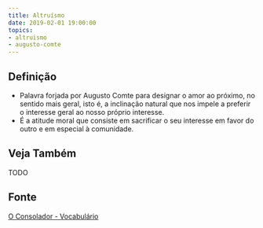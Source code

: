 ```yaml
---
title: Altruísmo
date: 2019-02-01 19:00:00
topics:
- altruismo
- augusto-comte
---
```


## Definição
* Palavra forjada por Augusto Comte para designar o amor ao próximo, no sentido
  mais geral, isto é, a inclinação natural que nos impele a preferir o interesse
  geral ao nosso próprio interesse. 
* É a atitude moral que consiste em sacrificar o seu interesse em favor do outro
  e em especial à comunidade.

## Veja Também
TODO

## Fonte
[O Consolador - Vocabulário](http://www.oconsolador.com.br/linkfixo/vocabulario/principal.html)
